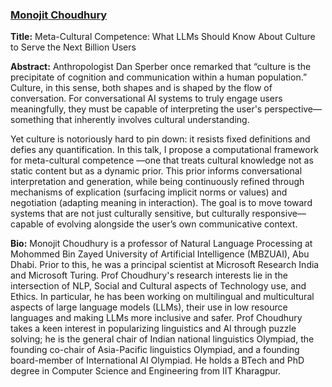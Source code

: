 ### [Monojit Choudhury](https://mbzuai.ac.ae/study/faculty/monojit-choudhury/)

**Title:** Meta-Cultural Competence: What LLMs Should Know About Culture to Serve the Next Billion Users

**Abstract:** Anthropologist Dan Sperber once remarked that “culture is the precipitate of cognition and communication within a human population.” Culture, in this sense, both shapes and is shaped by the flow of conversation. For conversational AI systems to truly engage users meaningfully, they must be capable of interpreting the user's perspective—something that inherently involves cultural understanding.

Yet culture is notoriously hard to pin down: it resists fixed definitions and defies any quantification. In this talk, I propose a  computational framework for meta-cultural competence —one that treats cultural knowledge not as static content but as a dynamic prior. This prior informs conversational interpretation and generation, while being continuously refined through mechanisms of explication (surfacing implicit norms or values) and negotiation (adapting meaning in interaction). The goal is to move toward systems that are not just culturally sensitive, but culturally responsive—capable of evolving alongside the user’s own communicative context.

**Bio:** Monojit Choudhury is a professor of Natural Language Processing at Mohommed Bin Zayed University of Artificial Intelligence (MBZUAI), Abu Dhabi. Prior to this, he was a principal scientist at Microsoft Research India and Microsoft Turing. Prof Choudhury's research interests lie in the intersection of NLP, Social and Cultural aspects of Technology use, and Ethics. In particular, he has been working on multilingual and multicultural aspects of large language models (LLMs), their use in low resource languages and making LLMs more inclusive and safer. Prof Choudhury takes a keen interest in popularizing linguistics and AI through puzzle solving; he is the general chair of Indian national linguistics Olympiad, the founding co-chair of Asia-Pacific linguistics Olympiad, and a founding board-member of International AI Olympiad. He holds a BTech and PhD degree in Computer Science and Engineering from IIT Kharagpur.